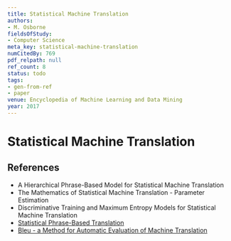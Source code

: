 ```yaml
---
title: Statistical Machine Translation
authors:
- M. Osborne
fieldsOfStudy:
- Computer Science
meta_key: statistical-machine-translation
numCitedBy: 769
pdf_relpath: null
ref_count: 8
status: todo
tags:
- gen-from-ref
- paper
venue: Encyclopedia of Machine Learning and Data Mining
year: 2017
---
```


# Statistical Machine Translation

## References

- A Hierarchical Phrase-Based Model for Statistical Machine Translation
- The Mathematics of Statistical Machine Translation - Parameter Estimation
- Discriminative Training and Maximum Entropy Models for Statistical Machine Translation
- [Statistical Phrase-Based Translation](./statistical-phrase-based-translation.md)
- [Bleu - a Method for Automatic Evaluation of Machine Translation](./bleu-a-method-for-automatic-evaluation-of-machine-translation.md)
